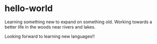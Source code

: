 # hello-world
Learning something new to expand on something old.
Working towards a better life in the woods near rivers and lakes.

Looking forward to learning new languages!!
